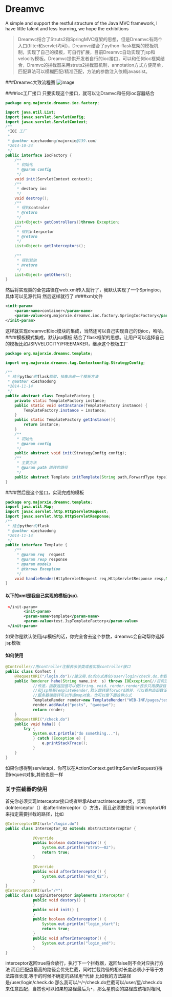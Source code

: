 Dreamvc
=================================== 
A simple and support the restful structure of the Java MVC framework, I have little talent and less learning, we hope the exhibitions
>Dreamvc结合了Struts2和SpringMVC框架的思想，但是Dreamvc有两个入口(filter和servlet均可)，Dreamvc结合了python-flask框架的模板机制，实现了自己的模板，可自行扩展，目前Dreamvc自动实现了jsp和velocity模板。Dreamvc提供开发者自行的ioc接口，可以和任何ioc框架结合，Dramvc的拦截器采用struts2拦截器机制，annotation方式方便简单，匹配算法可以模糊匹配/精准匹配，方法的参数注入依赖javassist。

###Dreamvc大致流程图
![image](https://github.com/xiexiaodong/Dreamvc/blob/master/library/Dreamvc.png)

####ioc工厂接口
只要实现这个接口，就可以让Dramvc和任何ioc容器结合
```java
package org.majorxie.dreamvc.ioc.factory;

import java.util.List;
import javax.servlet.ServletConfig;
import javax.servlet.ServletContext;
/**
 *IOC 工厂
 *
 * @author xiezhaodong(majorxie@139.com)
 *2014-10-24
 */
public interface IocFactory {
	/**
	 * 初始化
	 * @param config
	 */
	void init(ServletContext context);
	/**
	 * destory ioc
	 */
	void destroy();
	/**
	 * 得到controler
	 * @return
	 */
	List<Object> getControllers()throws Exception;
	/**
	 * 得到interpcetor
	 * @return
	 */
	List<Object> getInterceptors();
	
	/**
	 * 得到其他
	 * @return
	 */
	List<Object> getOthers();
}

```
然后将实现类的全包路径在web.xml传入就行了，我默认实现了一个Springioc，具体可以见源代码
然后这样就行了
####xml文件
```xml
<init-param>
	<param-name>container</param-name>
	<param-value>org.majorxie.dreamvc.ioc.factory.SpringIocFactory</param-value>
</init-param>
```
这样就实现dreamvc和ioc模块的集成，当然还可以自己实现自己的伪ioc，哈哈。
####模板模式集成，默认jsp模板
结合了flask框架的思想。让用户可以选择自己的模板比如JSP/VELOCITY/FREEMAKER，继承这个模板工厂
```java
package org.majorxie.dreamvc.template;

import org.majorxie.dreamvc.tag.Contextconfig.StrategyConfig;

/**
 * 结合python的flask框架，抽象出来一个模板方法
 * @author xiezhaodong
 *2014-11-14
 */
public abstract class TemplateFactory {
	private static TemplateFactory instance;
	public static void setInstance(TemplateFactory instance) {
		TemplateFactory.instance = instance;
	}
	public static TemplateFactory getInstance(){
		return instance;
	}
	/**
	 * 初始化
	 * @param config
	 */
	public abstract void init(StrategyConfig config);
	/**
	 * 主要方法
	 * @param path 跳转的路径
	 */
	public abstract Template initTemplate(String path,ForwardType type) throws Exception;
}
```
####然后是这个接口，实现完成的模板
```java
package org.majorxie.dreamvc.template;
import java.util.Map;
import javax.servlet.http.HttpServletRequest;
import javax.servlet.http.HttpServletResponse;
/**
 * 结合python的flask
 * @author xiezhaodong
 *2014-11-14
 */
public interface Template {
	/**
	 * @param req  request
	 * @param resp response
	 * @param models 
	 * @throws Exception
	 */
	void handleRender(HttpServletRequest req,HttpServletResponse resp,Map<String, Object> models)throws Exception;
}
```
#### 以下的xml是我自己实现的模板(jsp).
```xml
 </init-param>
	    <init-param>
	    <param-name>template</param-name>
	    <param-value>test.JspTemplateFactory</param-value>
 </init-param>
```
如果你是默认使用jsp模板的话，你完全舍去这个参数，dreamvc会自动帮你选择jsp模板

#### 如何使用
```java
@Controller//用controller注解表示该类或者实现controller接口
public class ConTest {
    @RequestURI("/login.do")//建议用.do的方式类似/user/login/check.do,参数传递最好全部都传，不传递会报404
	public Renderer hehe(String name,int  s) throws IOException{//目前还不支持bean传递，只要传统的参数
			//传递，函数返回值可以使String、void、render.render表示只用模板目前有/JsonTemplate/TextTemplate/
			//和jsp模板TemplateRender,默认跳转是forword跳转，可以看构造函数设置FORWARD.Rediect设置客户端跳转
			//服务器端跳转可以传递map对象，也可以像下面这种方式
			TemplateRender render=new TemplateRender("WEB-INF/pages/test.jsp");
			render.addVaule("posts", "qwoeqwe");
			return render;
	}
	@RequestURI("/check.do")
	public void haha() {
		try {
			System.out.println("do something...");
			} catch (Exception e) {
			    e.printStackTrace();
			}
	}
}
```
如果你想得到servletapi，你可以在ActionContext.getHttpServletRequest()得到request对象,其他也是一样
### 关于拦截器的使用
首先你必须实现Interceptor接口或者继承AbstractInterceptor类，实现doInterceptor（）和afterInterceptor（）方法，而且必须要使用
InterceptorURI来指定需要拦截的路径，比如
```java
@InterceptorURI(url="/login.do")
public class Interceptor_02 extends AbstractInterceptor {
		
			@Override
			public boolean doInterceptor() {
				System.out.println("strat——02");
				return true;
			}
		
			@Override
			public void afterInterceptor() {
				System.out.println("end_02");
			}
}
@InterceptorURI(url="/*")
public class LoginInterceptor implements Interceptor {
			public void destory() {
			}
			public void init() {
			}
			public boolean doInterceptor() {
				System.out.println("login_start");
				return true;
			}
			public void afterInterceptor() {
				System.out.println("login_end");
			}
}
```
interceptor返回true将会放行，执行下一个拦截器，返回false则不会对应执行方法
而且匹配度最高的路径会优先拦截，同时拦截路径的相对长度必须小于等于方法路径长度.等于的时候不确定的路径用*代替
比如我的方法路径是/user/login/check.do
那么我可以/`*`/`*`/check.do拦截可以/user/星/check.do来任意匹配，当然也可以如果短路径最后为`*`，那么星前面的路径应该相对相同,

		

  
  
  
  
